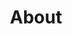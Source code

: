 ---
layout: about
permalink: /en/about
ref: about
lang: en
title: About

main: Omar Badr
description: I am a 17 years old Software Developer, I mainly develop video games in <b>Unity</b> Game Engine and in my free time I make a lot of other things like <b>Desktop Applications</b>, <b>Automating Bots</b> and <b>Web Applications</b>.
---
